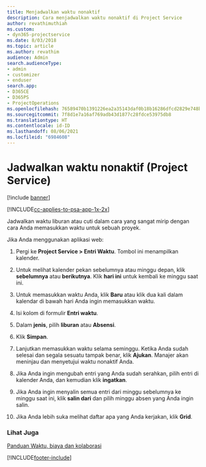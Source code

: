 ```yaml
---
title: Menjadwalkan waktu nonaktif
description: Cara menjadwalkan waktu nonaktif di Project Service
author: revathimuthiah
ms.custom:
- dyn365-projectservice
ms.date: 8/03/2018
ms.topic: article
ms.author: revathim
audience: Admin
search.audienceType:
- admin
- customizer
- enduser
search.app:
- D365CE
- D365PS
- ProjectOperations
ms.openlocfilehash: 76589470b1391226ea2a35143daf0b18b16286dfcd2829e748b0984397cb25ee
ms.sourcegitcommit: 7f8d1e7a16af769adb43d1877c28fdce53975db8
ms.translationtype: HT
ms.contentlocale: id-ID
ms.lasthandoff: 08/06/2021
ms.locfileid: "6984608"
---
```

# <a name="schedule-time-off-project-service"></a>Jadwalkan waktu nonaktif (Project Service)

[!include [banner](../includes/psa-now-project-operations.md)]

[!INCLUDE[cc-applies-to-psa-app-1x-2x](../includes/cc-applies-to-psa-app-1x-2x.md)]

Jadwalkan waktu liburan atau cuti dalam cara yang sangat mirip dengan cara Anda memasukkan waktu untuk sebuah proyek.  
  
 Jika Anda menggunakan aplikasi web:  
  
1.  Pergi ke **Project Service > Entri Waktu**. Tombol ini menampilkan kalender.  
  
2.  Untuk melihat kalender pekan sebelumnya atau minggu depan, klik **sebelumnya** atau **berikutnya**. Klik **hari ini** untuk kembali ke minggu saat ini.  
  
3.  Untuk memasukkan waktu Anda, klik **Baru** atau klik dua kali dalam kalendar di bawah hari Anda ingin memasukkan waktu.  
  
4.  Isi kolom di formulir **Entri waktu**.  
  
5.  Dalam **jenis**, pilih **liburan** atau **Absensi**.  
  
6.  Klik **Simpan**.  
  
7.  Lanjutkan memasukkan waktu selama seminggu. Ketika Anda sudah selesai dan segala sesuatu tampak benar, klik **Ajukan**. Manajer akan meninjau dan menyetujui waktu nonaktif Anda.  
  
8.  Jika Anda ingin mengubah entri yang Anda sudah serahkan, pilih entri di kalender Anda, dan kemudian klik **ingatkan**.  
  
9. Jika Anda ingin menyalin semua entri dari minggu sebelumnya ke minggu saat ini, klik **salin dari** dan pilih minggu absen yang Anda ingin salin.  
  
10. Jika Anda lebih suka melihat daftar apa yang Anda kerjakan, klik **Grid**.  
  
### <a name="see-also"></a>Lihat Juga  
 [Panduan Waktu, biaya dan kolaborasi](../psa/time-expense-collaboration-guide.md)


[!INCLUDE[footer-include](../includes/footer-banner.md)]
